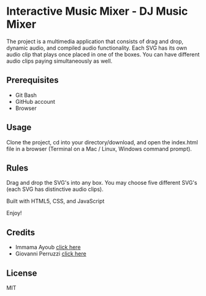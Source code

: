 # Interactive Music Mixer - DJ Music Mixer

The project is a multimedia application that consists of drag and drop, dynamic audio, and compiled audio functionality. Each SVG has its own audio clip that plays once placed in one of the boxes. You can have different audio clips paying simultaneously as well.  

## Prerequisites

- Git Bash
- GitHub account
- Browser

## Usage

Clone the project, cd into your directory/download, and open the index.html file in a browser (Terminal on a Mac / Linux, Windows command prompt).

## Rules

Drag and drop the SVG's into any box. You may choose five different SVG's (each SVG has distinctive audio clips).

Built with HTML5, CSS, and JavaScript

Enjoy!

## Credits

- Immama Ayoub [click here](https://github.com/MomoTHEdOn85/)
- Giovanni Perruzzi [click here](https://github.com/Soccerboi23/)

## License

MIT
